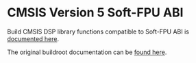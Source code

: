 # CMSIS Version 5 Soft-FPU ABI

Build CMSIS DSP library functions compatible to Soft-FPU ABI is [documented here](mathworks/README.md).

The original buildroot documentation can be [found here](https://github.com/ARM-software/CMSIS_5/blob/develop/README.md).
